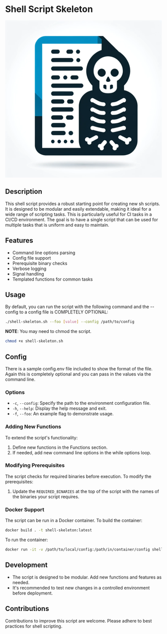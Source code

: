 
# Shell Script Skeleton

![Shell Script Skeleton Logo](images/shellskel.webp)

## Description
This shell script provides a robust starting point for creating new sh scripts. It is designed to be modular and easily extendable, making it ideal for a wide range of scripting tasks. This is particularly useful for CI tasks in a CI/CD environment.  The goal is to have a single script that can be used for multiple tasks that is uniform and easy to maintain.

## Features
- Command line options parsing
- Config file support
- Prerequisite binary checks
- Verbose logging
- Signal handling
- Templated functions for common tasks

## Usage
By default, you can run the script with the following command and the --config to a config file is COMPLETELY OPTIONAL:
```sh
./shell-skeleton.sh --foo [value] --config /path/to/config
```
**NOTE**: You may need to chmod the script.

```sh
chmod +x shell-skeleton.sh
```

## Config

There is a sample config.env file included to show the format of the file.  Again this is completely optional and you can pass in the values via the command line.

### Options
- `-c`, `--config`: Specify the path to the environment configuration file.
- `-h`, `--help`: Display the help message and exit.
- `-f`, `--foo`: An example flag to demonstrate usage.

### Adding New Functions
To extend the script's functionality:
1. Define new functions in the Functions section.
2. If needed, add new command line options in the while options loop.

### Modifying Prerequisites
The script checks for required binaries before execution. To modify the prerequisites:
1. Update the `REQUIRED_BINARIES` at the top of the script with the names of the binaries your script requires.

### Docker Support

The script can be run in a Docker container. To build the container:
```sh
docker build . -t shell-skeleton:latest
```

To run the container:

```sh
docker run -it -v /path/to/local/config:/path/in/container/config shell-skeleton:latest --config /path/in/container/config --foo your_value 
```

## Development
- The script is designed to be modular. Add new functions and features as needed.
- It's recommended to test new changes in a controlled environment before deployment.

## Contributions
Contributions to improve this script are welcome. Please adhere to best practices for shell scripting.
